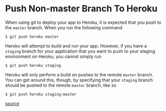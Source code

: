 # Push Non-master Branch To Heroku

When using git to deploy your app to Heroku, it is expected that you push
to the `master` branch. When you run the following command

```
$ git push heroku master
```

Heroku will attempt to build and run your app. However, if you have a
`staging` branch for your application that you want to push to your
staging environment on Heroku, you cannot simply run

```
$ git push heroku staging
```

Heroku will only perform a build on pushes to the remote `master` branch.
You can get around this, though, by specifying that your `staging` branch
should be pushed to the remote `master` branch, like so

```
$ git push heroku staging:master
```

[source](https://coderwall.com/p/1xforw/make-heroku-run-a-non-master-branch)